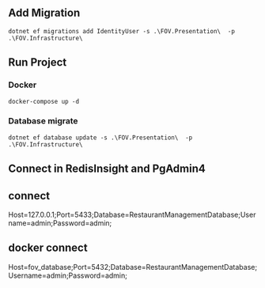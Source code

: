 ## Add Migration

`dotnet ef migrations add IdentityUser -s .\FOV.Presentation\  -p .\FOV.Infrastructure\`


## Run Project
### Docker
`docker-compose up -d`
### Database migrate 
`dotnet ef database update -s .\FOV.Presentation\  -p .\FOV.Infrastructure\`

## Connect in RedisInsight and PgAdmin4
## connect 
Host=127.0.0.1;Port=5433;Database=RestaurantManagementDatabase;Username=admin;Password=admin;
## docker connect
Host=fov_database;Port=5432;Database=RestaurantManagementDatabase;Username=admin;Password=admin;